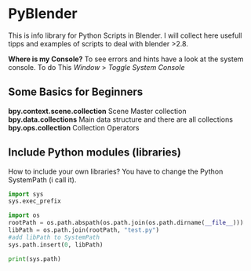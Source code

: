 # PyBlender
This is info library for Python Scripts in Blender. I will collect here usefull tipps and
examples of scripts to deal with blender >2.8.

**Where is my Console?**
To see errors and hints have a look at the system console. To do This
*Window* > *Toggle System Console*

## Some Basics for Beginners
**bpy.context.scene.collection**
Scene Master collection
**bpy.data.collections**
Main data structure and there are all collections
**bpy.ops.collection**
Collection Operators

## Include Python modules (libraries)
How to include your own libraries? You have to change the Python SystemPath (i call it).
```python
import sys
sys.exec_prefix

import os
rootPath = os.path.abspath(os.path.join(os.path.dirname(__file__)))
libPath = os.path.join(rootPath, "test.py")
#add libPath to SystemPath
sys.path.insert(0, libPath)

print(sys.path)
```
